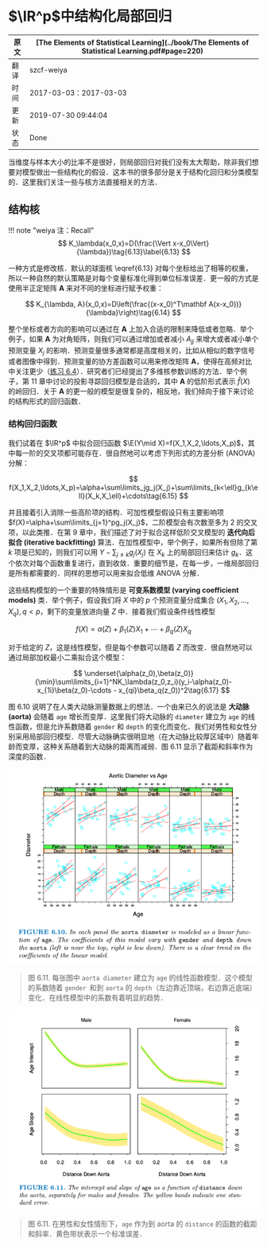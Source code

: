 # $\IR^p$中结构化局部回归

| 原文   | [The Elements of Statistical Learning](../book/The Elements of Statistical Learning.pdf#page=220) |
| ---- | ---------------------------------------- |
| 翻译   | szcf-weiya                               |
| 时间   | 2017-03-03：2017-03-03                    |
| 更新|2019-07-30 09:44:04|
| 状态| Done|


当维度与样本大小的比率不是很好，则局部回归对我们没有太大帮助，除非我们想要对模型做出一些结构化的假设．这本书的很多部分是关于结构化回归和分类模型的．这里我们关注一些与核方法直接相关的方法．

## 结构核

!!! note "weiya 注：Recall"
    $$
    K_\lambda(x_0,x)=D(\frac{\Vert x-x_0\Vert}{\lambda})\tag{6.13}\label{6.13}
    $$

一种方式是修改核．默认的球面核 \eqref{6.13} 对每个坐标给出了相等的权重，所以一种自然的默认策略是对每个变量标准化得到单位标准误差．更一般的方式是使用半正定矩阵 $\mathbf A$ 来对不同的坐标进行赋予权重：

$$
K_{\lambda, A}(x_0,x)=D\left(\frac{(x-x_0)^T\mathbf A(x-x_0))}{\lambda}\right)\tag{6.14}
$$

整个坐标或者方向的影响可以通过在 $\mathbf A$ 上加入合适的限制来降低或者忽略．举个例子，如果 $\mathbf A$ 为对角矩阵，则我们可以通过增加或者减小 $A_{jj}$ 来增大或者减小单个预测变量 $X_j$ 的影响．预测变量很多通常都是高度相关的，比如从相似的数字信号或者图像中得到．预测变量的协方差函数可以用来修改矩阵 $\mathbf A$，使得在高频对比中关注更少（[练习 6.4](https://github.com/szcf-weiya/ESL-CN/issues/196)）．研究者们已经提出了多维核参数训练的方法．举个例子，第 11 章中讨论的投影寻踪回归模型是合适的，其中 $\mathbf A$ 的低阶形式表示 $\hat f(X)$ 的岭回归．关于 $\mathbf A$ 的更一般的模型是很复杂的，相反地，我们倾向于接下来讨论的结构形式的回归函数．

### 结构回归函数

我们试着在 $\IR^p$ 中拟合回归函数 $\E(Y\mid X)=f(X_1,X_2,\ldots,X_p)$，其中每一阶的交叉项都可能存在．很自然地可以考虑下列形式的方差分析 (ANOVA) 分解：

$$
f(X_1,X_2,\ldots,X_p)=\alpha+\sum\limits_jg_j(X_j)+\sum\limits_{k<\ell}g_{k\ell}(X_k,X_\ell)+\cdots\tag{6.15}
$$

并且接着引入消除一些高阶项的结构．可加性模型假设只有主要影响项 $f(X)=\alpha+\sum\limits_{j=1}^pg_j(X_j)$，二阶模型会有次数至多为 2 的交叉项，以此类推．在第 9 章中，我们描述了对于拟合这样低阶交叉模型的 **迭代向后拟合 (iterative backfitting)** 算法．在加性模型中，举个例子，如果所有但除了第 $k$ 项是已知的，则我们可以用 $Y-\sum_{j\neq k}g_j(X_j)$ 在 $X_k$ 上的局部回归来估计 $g_k$．这个依次对每个函数重复进行，直到收敛．重要的细节是，在每一步，一维局部回归是所有都需要的．同样的思想可以用来拟合低维 ANOVA 分解．

这些结构模型的一个重要的特殊情形是 **可变系数模型 (varying coefficient models)** 类．举个例子，假设我们将 $X$ 中的 $p$ 个预测变量分成集合 $(X_1,X_2,\ldots,X_q),q < p$，剩下的变量放进向量 $Z$ 中．接着我们假设条件线性模型

$$
f(X)=\alpha(Z)+\beta_1(Z)X_1+\cdots+\beta_q(Z)X_q\tag{6.16}
$$

对于给定的 $Z$，这是线性模型，但是每个参数可以随着 $Z$ 而改变．很自然地可以通过局部加权最小二乘拟合这个模型：

$$
\underset{\alpha(z_0),\beta(z_0)}{\min}\sum\limits_{i=1}^NK_\lambda(z_0,z_i)(y_i-\alpha(z_0)-x_{1i}\beta(z_0)-\cdots - x_{qi}\beta_q(z_0))^2\tag{6.17}
$$

图 6.10 说明了在人类大动脉测量数据上的想法．一个由来已久的说法是 **大动脉 (aorta)** 会随着 `age` 增长而变厚．这里我们将大动脉的 `diameter` 建立为 `age` 的线性函数，但是允许系数随着 `gender` 和 `depth` 的变化而变化．我们对男性和女性分别采用局部回归模型．尽管大动脉确实很明显地（在大动脉比较厚区域中）随着年龄而变厚，这种关系随着到大动脉的距离而减弱．图 6.11 显示了截距和斜率作为深度的函数．

![](../img/06/fig6.10.png)

> 图 6.11. 每张图中 `aorta diameter` 建立为 `age` 的线性函数模型．这个模型的系数随着 `gender `和到 `aorta` 的 `depth`（左边靠近顶端，右边靠近底端）变化．在线性模型中的系数有着明显的趋势．

![](../img/06/fig6.11.png)

> 图 6.11. 在男性和女性情形下，`age` 作为到 aorta 的 `distance` 的函数的截距和斜率．黄色带状表示一个标准误差．
